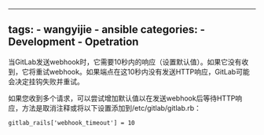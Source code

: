 
---
tags:
    - wangyijie
    - ansible
categories:
    - Development
    - Opetration
---
当GitLab发送webhook时，它需要10秒内的响应（设置默认值）。如果它没有收到，它将重试webhook。如果端点在这10秒内没有发送HTTP响应，GitLab可能会决定挂钩失败并重试。
<!--more-->
如果您收到多个请求，可以尝试增加默认值以在发送webhook后等待HTTP响应，方法是取消注释或将以下设置添加到/etc/gitlab/gitlab.rb：

    gitlab_rails['webhook_timeout'] = 10 
